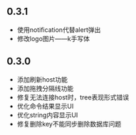 ## 0.3.1
- 使用notification代替alert弹出
- 修改logo图片——k手写体

## 0.3.0
- 添加刷新host功能
- 添加拖拽分隔线功能
- 修复无法连接host时，tree表现形式错误
- 优化命令结果显示UI
- 优化string内容显示UI
- 修复删除key不能同步删除数据库问题
